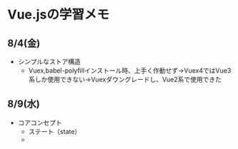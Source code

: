 # Vue.jsの学習メモ

## 8/4(金)
- シンプルなストア構造
  - Vuex,babel-polyfillインストール時、上手く作動せず→Vuex4ではVue3系しか使用できない→Vuexダウングレードし、Vue2系で使用できた

## 8/9(水)
- コアコンセプト
  - ステート（state）
  - 